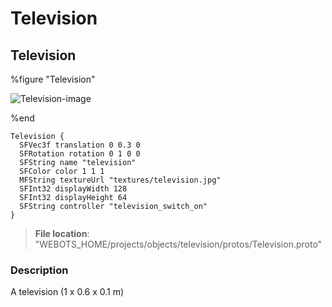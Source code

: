 # Television

## Television

%figure "Television"

![Television-image](images/objects/television/Television/model.png)

%end

```
Television {
  SFVec3f translation 0 0.3 0
  SFRotation rotation 0 1 0 0
  SFString name "television"
  SFColor color 1 1 1
  MFString textureUrl "textures/television.jpg"
  SFInt32 displayWidth 128
  SFInt32 displayHeight 64
  SFString controller "television_switch_on"
}
```

> **File location**: "WEBOTS\_HOME/projects/objects/television/protos/Television.proto"

### Description

A television (1 x 0.6 x 0.1 m)

